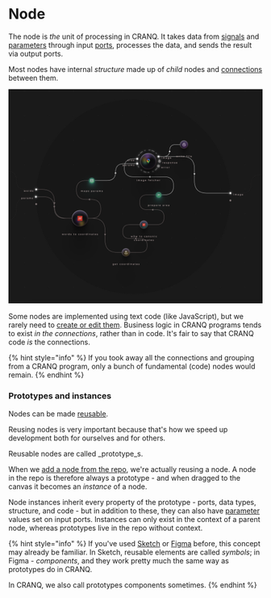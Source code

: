 # Node

The node is _the_ unit of processing in CRANQ. It takes data from [signals](signal.md) and [parameters](parameter.md) through input [ports](port.md), processes the data, and sends the result via output ports.

Most nodes have internal _structure_ made up of _child_ nodes and [connections](connection.md) between them.

![Internal structure of a node](<../../.gitbook/assets/Screenshot 2022-06-25 at 14.22.50.png>)

Some nodes are implemented using text code (like JavaScript), but we rarely need to [create or edit them](../advanced/code-node.md). Business logic in CRANQ programs tends to exist _in the connections_, rather than in code. It's fair to say that CRANQ code _is_ the connections.

{% hint style="info" %}
If you took away all the connections and grouping from a CRANQ program, only a bunch of fundamental (code) nodes would remain.&#x20;
{% endhint %}

### Prototypes and instances

Nodes can be made [reusable](../../how-to/basic/reusing-nodes.md).

Reusing nodes is very important because that's how we speed up development both for ourselves and for others.

Reusable nodes are called _prototype_s.

When we [add a node from the repo](../../how-to/basic/finding-nodes.md), we're actually reusing a node. A node in the repo is therefore always a prototype - and when dragged to the canvas it becomes an _instance_ of a node.

Node instances inherit every property of the prototype - ports, data types, structure, and code - but in addition to these, they can also have [parameter](parameter.md) values set on input ports. Instances can only exist in the context of a parent node, whereas prototypes live in the repo without context.

{% hint style="info" %}
If you've used [Sketch](https://www.sketch.com/) or [Figma](https://www.figma.com/) before, this concept may already be familiar. In Sketch, reusable elements are called _symbols_; in Figma - _components_, and they work pretty much the same way as prototypes do in CRANQ.

In CRANQ, we also call prototypes components sometimes.
{% endhint %}
